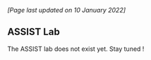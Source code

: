 *[Page last updated on 10 January 2022]*

## ASSIST Lab


The ASSIST lab does not exist yet. Stay tuned !